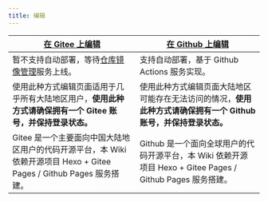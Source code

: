 ```yaml
---
title: 编辑
---
```

<div id="page_edit_point">
<script>
    var path;
    try {
        path = document.URL.split('://')[1].split(document.domain)[1].split('/edit/?')[1];
    } catch(e) {}
    if(path == undefined) {
        document.getElementById('page_edit_point').parentElement.parentElement.parentElement.style.display = 'none';
    }
</script>

<!--more-->

|<a href="javascript:;" onclick="gitee()"><i class="fab fa-git fa-fw"></i> 在 Gitee 上编辑</a>|<a href="javascript:;" onclick="github()"><i class="fab fa-github fa-fw"></i> 在 Github 上编辑</a>|
|-|-|
|暂不支持自动部署，等待[仓库镜像管理](https://gitee.com/help/articles/4336)服务上线。|支持自动部署，基于 Github Actions 服务实现。|
|使用此种方式编辑页面适用于几乎所有大陆地区用户，**使用此种方式请确保拥有一个 Gitee 账号，并保持登录状态。** |使用此种方式编辑页面大陆地区可能存在无法访问的情况，**使用此种方式请确保拥有一个 Github 账号，并保持登录状态。**|
|Gitee 是一个主要面向中国大陆地区用户的代码开源平台，本 Wiki 依赖开源项目 Hexo + Gitee Pages / Github Pages 服务搭建。|Github 是一个面向全球用户的代码开源平台，本 Wiki 依赖开源项目 Hexo + Gitee Pages / Github Pages 服务搭建。|

<script>
    if(path == undefined) {
        window.location.href = '/';
    }
    function gitee() {
        window.location.href = 'https://gitee.com/kuiba-wiki/kuiba-wiki/edit/master/source/' + path;
    }
    function github() {
        window.location.href = 'https://github.com/Kuiba-Wiki/Kuiba-Wiki.github.io/edit/master/source/' + path;
    }
</script>

<style>
    .post-header, .post-footer, .post-edit-link {
        display: none;
    }
</style>